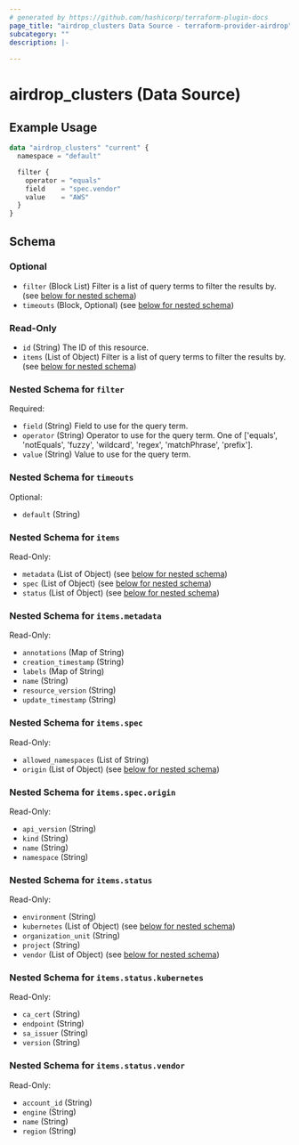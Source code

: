 ```yaml
---
# generated by https://github.com/hashicorp/terraform-plugin-docs
page_title: "airdrop_clusters Data Source - terraform-provider-airdrop"
subcategory: ""
description: |-
  
---
```


# airdrop_clusters (Data Source)



## Example Usage

```terraform
data "airdrop_clusters" "current" {
  namespace = "default"

  filter {
    operator = "equals"
    field    = "spec.vendor"
    value    = "AWS"
  }
}
```

<!-- schema generated by tfplugindocs -->
## Schema

### Optional

- `filter` (Block List) Filter is a list of query terms to filter the results by. (see [below for nested schema](#nestedblock--filter))
- `timeouts` (Block, Optional) (see [below for nested schema](#nestedblock--timeouts))

### Read-Only

- `id` (String) The ID of this resource.
- `items` (List of Object) Filter is a list of query terms to filter the results by. (see [below for nested schema](#nestedatt--items))

<a id="nestedblock--filter"></a>
### Nested Schema for `filter`

Required:

- `field` (String) Field to use for the query term.
- `operator` (String) Operator to use for the query term. One of ['equals', 'notEquals', 'fuzzy', 'wildcard', 'regex', 'matchPhrase', 'prefix'].
- `value` (String) Value to use for the query term.


<a id="nestedblock--timeouts"></a>
### Nested Schema for `timeouts`

Optional:

- `default` (String)


<a id="nestedatt--items"></a>
### Nested Schema for `items`

Read-Only:

- `metadata` (List of Object) (see [below for nested schema](#nestedobjatt--items--metadata))
- `spec` (List of Object) (see [below for nested schema](#nestedobjatt--items--spec))
- `status` (List of Object) (see [below for nested schema](#nestedobjatt--items--status))

<a id="nestedobjatt--items--metadata"></a>
### Nested Schema for `items.metadata`

Read-Only:

- `annotations` (Map of String)
- `creation_timestamp` (String)
- `labels` (Map of String)
- `name` (String)
- `resource_version` (String)
- `update_timestamp` (String)


<a id="nestedobjatt--items--spec"></a>
### Nested Schema for `items.spec`

Read-Only:

- `allowed_namespaces` (List of String)
- `origin` (List of Object) (see [below for nested schema](#nestedobjatt--items--spec--origin))

<a id="nestedobjatt--items--spec--origin"></a>
### Nested Schema for `items.spec.origin`

Read-Only:

- `api_version` (String)
- `kind` (String)
- `name` (String)
- `namespace` (String)



<a id="nestedobjatt--items--status"></a>
### Nested Schema for `items.status`

Read-Only:

- `environment` (String)
- `kubernetes` (List of Object) (see [below for nested schema](#nestedobjatt--items--status--kubernetes))
- `organization_unit` (String)
- `project` (String)
- `vendor` (List of Object) (see [below for nested schema](#nestedobjatt--items--status--vendor))

<a id="nestedobjatt--items--status--kubernetes"></a>
### Nested Schema for `items.status.kubernetes`

Read-Only:

- `ca_cert` (String)
- `endpoint` (String)
- `sa_issuer` (String)
- `version` (String)


<a id="nestedobjatt--items--status--vendor"></a>
### Nested Schema for `items.status.vendor`

Read-Only:

- `account_id` (String)
- `engine` (String)
- `name` (String)
- `region` (String)
